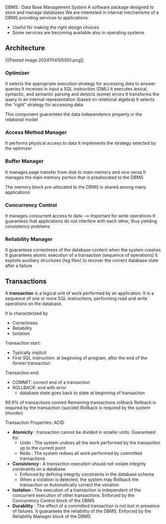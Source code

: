 DBMS : Data Base Management System
A software package designed to store and manage databases
We are interested in internal mechanisms of a DBMS providing services to applications.
- Useful for making the right design choices
- Some services are becoming available also in operating systems
## Architecture

![[Pasted image 20241114105001.png]]
### Optimizer
It selects the appropriate execution strategy for accessing data to answer queries
It receives in input a SQL instruction (DML)
It executes lexical, syntactic, and semantic parsing and detects (some) errors
It transforms the query in an internal representation (based on relational algebra)
It selects the “right” strategy for accessing data

This component guarantees the data independence property in the relational model
### Access Method Manager
It performs physical access to data
It implements the strategy selected by the optimizer
### Buffer Manager
It manages page transfer from disk to main memory and vice versa
It manages the main memory portion that is preallocated to the DBMS

The memory block pre-allocated to the DBMS is shared among many applications
### Concurrency Control
It manages concurrent access to data --> Important for write operations
It guarantees that applications do not interfere with each other, thus yielding consistency problems
### Reliability Manager
It guarantees correctness of the database content when the system crashes
It guarantees atomic execution of a transaction (sequence of operations)
It exploits auxiliary structures (log files) to recover the correct database state after a failure

## Transactions

A **transaction** is a logical unit of work performed by an application. It is a sequence of one or more SQL instructions, performing read and write operations on the database.

It is characterized by
- Correctness
- Reliability
- Isolation

Transaction start:
- Typically implicit
- First SQL instruction: at beginning of program, after the end of the former transaction

Transaction end:
- COMMIT: correct end of a transaction
- ROLLBACK: end with error
	- database state goes back to state at beginning of transaction

99.9% of transactions commit 
Remaining transactions rollback
	Rollback is required by the transaction (suicide)
	Rollback is required by the system (murder)

Transaction Properties: ACID
- **Atomicity** : transaction cannot be divided in smaller units. Guaranteed by:
	- Undo : The system undoes all the work performed by the transaction up to the current point
	- Redo : The system redoes all work performed by committed transactions
- **Consistency** : A transaction execution should not violate integrity constraints on a database.
	- Enforced by defining integrity constraints in the database schema
	- When a violation is detected, the system may Rollback the transaction or Automatically correct the violation
- **Isolation** : The execution of a transaction is independent of the concurrent execution of other transactions. Enforced by the Concurrency Control block of the DBMS
- **Durability** : The effect of a committed transaction is not lost in presence of failures. It guarantees the reliability of the DBMS. Enforced by the Reliability Manager block of the DBMS